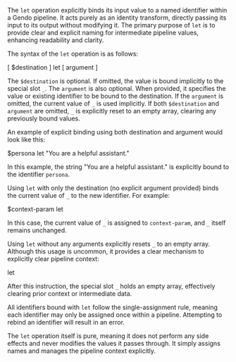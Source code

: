 The `let` operation explicitly binds its input value to a named identifier 
within a Gendo pipeline. It acts purely as an identity transform, directly 
passing its input to its output without modifying it. The primary purpose of 
`let` is to provide clear and explicit naming for intermediate pipeline values, 
enhancing readability and clarity.

The syntax of the `let` operation is as follows:

  [ $destination ] let [ argument ]

The `$destination` is optional. If omitted, the value is bound implicitly to the 
special slot `_`. The `argument` is also optional. When provided, it specifies 
the value or existing identifier to be bound to the destination. If the 
`argument` is omitted, the current value of `_` is used implicitly. If both 
`$destination` and `argument` are omitted, `_` is explicitly reset to an empty 
array, clearing any previously bound values.

An example of explicit binding using both destination and argument would look 
like this:

  $persona let "You are a helpful assistant."

In this example, the string "You are a helpful assistant." is explicitly bound 
to the identifier `persona`.

Using `let` with only the destination (no explicit argument provided) binds the 
current value of `_` to the new identifier. For example:

  $context-param let

In this case, the current value of `_` is assigned to `context-param`, and `_` 
itself remains unchanged.

Using `let` without any arguments explicitly resets `_` to an empty array. 
Although this usage is uncommon, it provides a clear mechanism to explicitly 
clear pipeline context:

  let

After this instruction, the special slot `_` holds an empty array, effectively 
clearing prior context or intermediate data.

All identifiers bound with `let` follow the single-assignment rule, meaning 
each identifier may only be assigned once within a pipeline. Attempting to 
rebind an identifier will result in an error.

The `let` operation itself is pure, meaning it does not perform any side 
effects and never modifies the values it passes through. It simply assigns 
names and manages the pipeline context explicitly.
